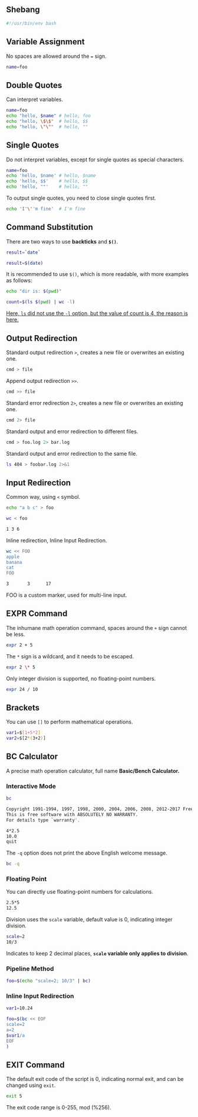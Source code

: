 ## Shebang

```bash
#!/usr/bin/env bash
```

## Variable Assignment

No spaces are allowed around the `=` sign.

```bash
name=foo
```

## Double Quotes

Can interpret variables.

```bash
name=foo
echo "hello, $name" # hello, foo
echo "hello, \$\$"  # hello, $$
echo "hello, \"\""  # hello, ""
```

## Single Quotes

Do not interpret variables, except for single quotes as special characters.

```bash
name=foo
echo 'hello, $name' # hello, $name
echo 'hello, $$'    # hello, $$
echo 'hello, ""'    # hello, ""
```

To output single quotes, you need to close single quotes first.

```bash
echo 'I'\''m fine'  # I'm fine
```

## Command Substitution

There are two ways to use **backticks** and **`$()`**.

```bash
result=`date`
```

```bash
result=$(date)
```

It is recommended to use `$()`, which is more readable, with more examples as follows:

```bash
echo "dir is: $(pwd)"
```

```bash
count=$(ls $(pwd) | wc -l)
```

[Here, `ls` did not use the `-l` option, but the value of count is 4, the reason is here.](/en/linux/cmd/common-1/#hidden-character)

## Output Redirection

Standard output redirection `>`, creates a new file or overwrites an existing one.

```bash
cmd > file
```

Append output redirection `>>`.

```bash
cmd >> file
```

Standard error redirection `2>`, creates a new file or overwrites an existing one.

```bash
cmd 2> file
```

Standard output and error redirection to different files.

```bash
cmd > foo.log 2> bar.log
```

Standard output and error redirection to the same file.

```bash
ls 404 > foobar.log 2>&1
```

## Input Redirection

Common way, using `<` symbol.

```bash
echo "a b c" > foo
```

```bash
wc < foo
```

```bash
1 3 6
```

Inline redirection, Inline Input Redirection.

```bash
wc << FOO
apple
banana
cat
FOO
```

```bash
3       3      17
```

FOO is a custom marker, used for multi-line input.

## EXPR Command

The inhumane math operation command, spaces around the `+` sign cannot be less.

```bash
expr 2 + 5
```

The `*` sign is a wildcard, and it needs to be escaped.

```bash
expr 2 \* 5
```

Only integer division is supported, no floating-point numbers.

```bash
expr 24 / 10
```

## Brackets

You can use `[]` to perform mathematical operations.

```bash
var1=$[1+5*2]
var2=$[2*(3+2)]
```

## BC Calculator

A precise math operation calculator, full name **Basic/Bench Calculator.**

### Interactive Mode

```bash
bc
```

```bash
Copyright 1991-1994, 1997, 1998, 2000, 2004, 2006, 2008, 2012-2017 Free Software Foundation, Inc.
This is free software with ABSOLUTELY NO WARRANTY.
For details type `warranty'.
```

```bash
4*2.5
10.0
quit
```

The `-q` option does not print the above English welcome message.

```bash
bc -q
```

### Floating Point

You can directly use floating-point numbers for calculations.

```bash
2.5*5
12.5
```

Division uses the `scale` variable, default value is 0, indicating integer division.

```bash
scale=2
10/3
```

Indicates to keep 2 decimal places, **`scale` variable only applies to division**.

### Pipeline Method

```bash
foo=$(echo "scale=2; 10/3" | bc)
```

### Inline Input Redirection

```bash
var1=10.24

foo=$(bc << EOF
scale=2
a=2
$var1/a
EOF
)
```

## EXIT Command

The default exit code of the script is 0, indicating normal exit, and can be changed using `exit`.

```bash
exit 5
```

The exit code range is 0-255, mod (%256).
